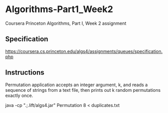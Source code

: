 # Algorithms-Part1_Week2
Coursera Princeton Algorithms, Part I, Week 2 assignment

## Specification
https://coursera.cs.princeton.edu/algs4/assignments/queues/specification.php

## Instructions
Permutation application accepts an integer argument, k, and reads a sequence of strings from a text file, then prints out k random permutations exactly once.

java -cp ".;.lift/algs4.jar" Permutation 8 < duplicates.txt